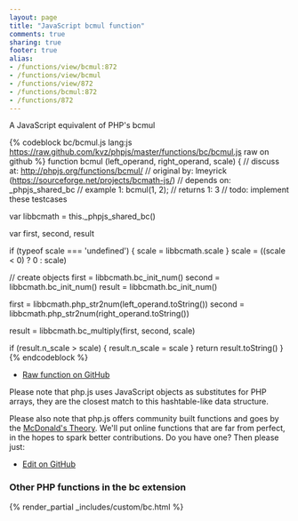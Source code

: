 ```yaml
---
layout: page
title: "JavaScript bcmul function"
comments: true
sharing: true
footer: true
alias:
- /functions/view/bcmul:872
- /functions/view/bcmul
- /functions/view/872
- /functions/bcmul:872
- /functions/872
---
```

<!-- Generated by Rakefile:build -->
A JavaScript equivalent of PHP's bcmul

{% codeblock bc/bcmul.js lang:js https://raw.github.com/kvz/phpjs/master/functions/bc/bcmul.js raw on github %}
function bcmul (left_operand, right_operand, scale) {
  //  discuss at: http://phpjs.org/functions/bcmul/
  // original by: lmeyrick (https://sourceforge.net/projects/bcmath-js/)
  //  depends on: _phpjs_shared_bc
  //   example 1: bcmul(1, 2);
  //   returns 1: 3
  //        todo: implement these testcases

  var libbcmath = this._phpjs_shared_bc()

  var first, second, result

  if (typeof scale === 'undefined') {
    scale = libbcmath.scale
  }
  scale = ((scale < 0) ? 0 : scale)

  // create objects
  first = libbcmath.bc_init_num()
  second = libbcmath.bc_init_num()
  result = libbcmath.bc_init_num()

  first = libbcmath.php_str2num(left_operand.toString())
  second = libbcmath.php_str2num(right_operand.toString())

  result = libbcmath.bc_multiply(first, second, scale)

  if (result.n_scale > scale) {
    result.n_scale = scale
  }
  return result.toString()
}
{% endcodeblock %}

 - [Raw function on GitHub](https://github.com/kvz/phpjs/blob/master/functions/bc/bcmul.js)

Please note that php.js uses JavaScript objects as substitutes for PHP arrays, they are 
the closest match to this hashtable-like data structure. 

Please also note that php.js offers community built functions and goes by the 
[McDonald's Theory](https://medium.com/what-i-learned-building/9216e1c9da7d). We'll put online 
functions that are far from perfect, in the hopes to spark better contributions. 
Do you have one? Then please just: 

 - [Edit on GitHub](https://github.com/kvz/phpjs/edit/master/functions/bc/bcmul.js)


### Other PHP functions in the bc extension
{% render_partial _includes/custom/bc.html %}
